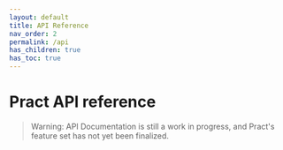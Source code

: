 ```yaml
---
layout: default
title: API Reference
nav_order: 2
permalink: /api
has_children: true
has_toc: true
---
```


# Pract API reference

> Warning: API Documentation is still a work in progress, and Pract's feature set has not yet been finalized.